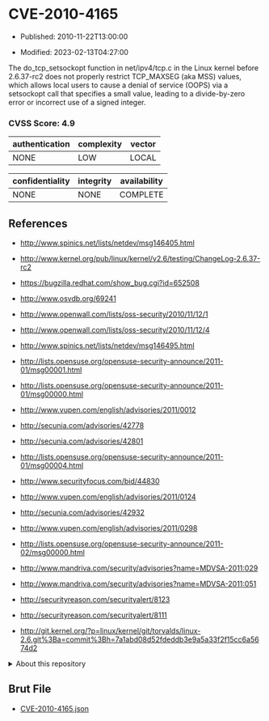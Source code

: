# CVE-2010-4165

- Published: 2010-11-22T13:00:00

- Modified: 2023-02-13T04:27:00

The do_tcp_setsockopt function in net/ipv4/tcp.c in the Linux kernel before 2.6.37-rc2 does not properly restrict TCP_MAXSEG (aka MSS) values, which allows local users to cause a denial of service (OOPS) via a setsockopt call that specifies a small value, leading to a divide-by-zero error or incorrect use of a signed integer.

### CVSS Score: **4.9**

| authentication | complexity | vector |
| --- | --- | --- |
| NONE | LOW | LOCAL |

| confidentiality | integrity | availability |
| --- | --- | --- |
| NONE | NONE | COMPLETE |

## References

* http://www.spinics.net/lists/netdev/msg146405.html

* http://www.kernel.org/pub/linux/kernel/v2.6/testing/ChangeLog-2.6.37-rc2

* https://bugzilla.redhat.com/show_bug.cgi?id=652508

* http://www.osvdb.org/69241

* http://www.openwall.com/lists/oss-security/2010/11/12/1

* http://www.openwall.com/lists/oss-security/2010/11/12/4

* http://www.spinics.net/lists/netdev/msg146495.html

* http://lists.opensuse.org/opensuse-security-announce/2011-01/msg00001.html

* http://lists.opensuse.org/opensuse-security-announce/2011-01/msg00000.html

* http://www.vupen.com/english/advisories/2011/0012

* http://secunia.com/advisories/42778

* http://secunia.com/advisories/42801

* http://lists.opensuse.org/opensuse-security-announce/2011-01/msg00004.html

* http://www.securityfocus.com/bid/44830

* http://www.vupen.com/english/advisories/2011/0124

* http://secunia.com/advisories/42932

* http://www.vupen.com/english/advisories/2011/0298

* http://lists.opensuse.org/opensuse-security-announce/2011-02/msg00000.html

* http://www.mandriva.com/security/advisories?name=MDVSA-2011:029

* http://www.mandriva.com/security/advisories?name=MDVSA-2011:051

* http://securityreason.com/securityalert/8123

* http://securityreason.com/securityalert/8111

* http://git.kernel.org/?p=linux/kernel/git/torvalds/linux-2.6.git%3Ba=commit%3Bh=7a1abd08d52fdeddb3e9a5a33f2f15cc6a5674d2

<details>
<summary>About this repository</summary> 

  This repository is part of the project [Live Hack CVE](https://github.com/Live-Hack-CVE). Main website can be found [www.live-hack.org](https://www.live-hack.org) 
  
  Made by [Sn0wAlice](https://github.com/Sn0wAlice) for the people that care about security and need to have a feed of the latest CVEs. Hope you enjoy it, don't forget to star the repo and follow me on [Twitter](https://twitter.com/Sn0wAlice) and [Github](https://github.com/Sn0wAlice). And that is my [personnal website](https://www.alice-snow.me/)

  - [Home Page](https://github.com/Live-Hack-CVE)
  - [Framework](https://github.com/Live-Hack-CVE/cve-framework)
  - [CVE database](https://github.com/Live-Hack-CVE/full_database)
  - [Changelog](https://github.com/Live-Hack-CVE/Changelog)
</details>

## Brut File

* [CVE-2010-4165.json](https://raw.githubusercontent.com/Live-Hack-CVE/full_database/main/cves/2010/CVE-2010-4165.json)

